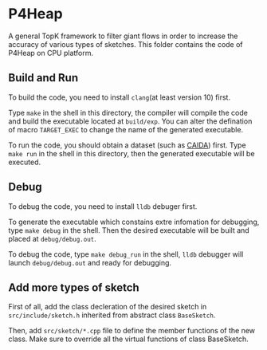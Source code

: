 # P4Heap

A general TopK framework to filter giant flows in order to increase the accuracy of various types of sketches. This folder contains the code of P4Heap on CPU platform. 

## Build and Run 
To build the code, you need to install `clang`(at least version 10) first.

Type `make` in the shell in this directory, the compiler will compile the code and build the executable located at `build/exp`. You can alter the defination of macro `TARGET_EXEC` to change the name of the generated executable.

To run the code, you should obtain a dataset (such as [CAIDA](https://data.caida.org/datasets/passive-2018)) first. Type `make run` in the shell in this directory, then the generated executable will be executed.

## Debug
To debug the code, you need to install `lldb` debuger first.

To generate the executable which constains extre infomation for debugging, type `make debug` in the shell. Then the desired executable will be built and placed at `debug/debug.out`.

To debug the code, type `make debug_run` in the shell, `lldb` debugger will launch `debug/debug.out` and ready for debugging. 

## Add more types of sketch
First of all, add the class decleration of the desired sketch in `src/include/sketch.h` inherited from abstract class `BaseSketch`.

Then, add `src/sketch/*.cpp` file to define the member functions of the new class. Make sure to override all the virtual functions of class BaseSketch.

